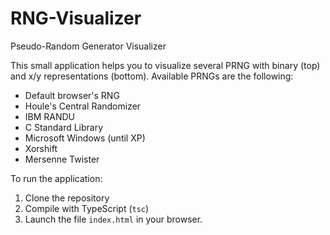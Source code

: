 # RNG-Visualizer
Pseudo-Random Generator Visualizer

This small application helps you to visualize several PRNG with binary (top) and x/y representations (bottom).
Available PRNGs are the following:

* Default browser's RNG
* Houle's Central Randomizer
* IBM RANDU
* C Standard Library
* Microsoft Windows (until XP)
* Xorshift
* Mersenne Twister

To run the application:

1. Clone the repository
2. Compile with TypeScript (`tsc`)
3. Launch the file `index.html` in your browser.
